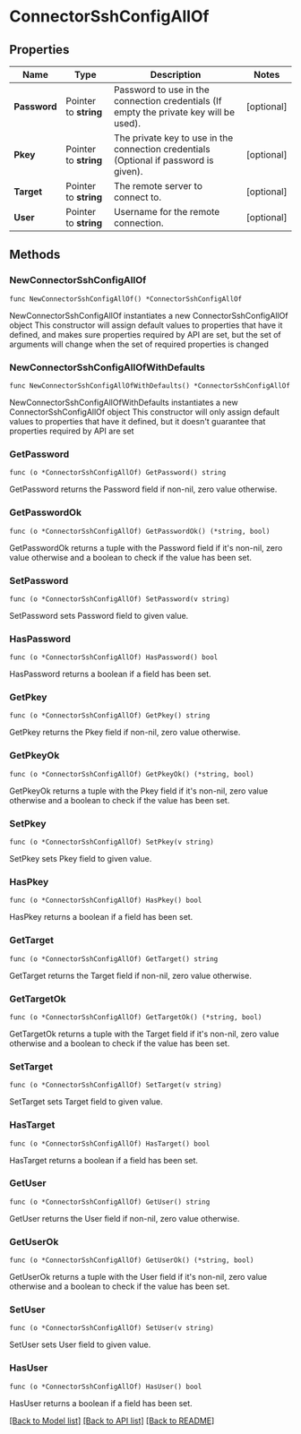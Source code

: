# ConnectorSshConfigAllOf

## Properties

Name | Type | Description | Notes
------------ | ------------- | ------------- | -------------
**Password** | Pointer to **string** | Password to use in the connection credentials (If empty the private key will be used). | [optional] 
**Pkey** | Pointer to **string** | The private key to use in the connection credentials (Optional if password is given). | [optional] 
**Target** | Pointer to **string** | The remote server to connect to. | [optional] 
**User** | Pointer to **string** | Username for the remote connection. | [optional] 

## Methods

### NewConnectorSshConfigAllOf

`func NewConnectorSshConfigAllOf() *ConnectorSshConfigAllOf`

NewConnectorSshConfigAllOf instantiates a new ConnectorSshConfigAllOf object
This constructor will assign default values to properties that have it defined,
and makes sure properties required by API are set, but the set of arguments
will change when the set of required properties is changed

### NewConnectorSshConfigAllOfWithDefaults

`func NewConnectorSshConfigAllOfWithDefaults() *ConnectorSshConfigAllOf`

NewConnectorSshConfigAllOfWithDefaults instantiates a new ConnectorSshConfigAllOf object
This constructor will only assign default values to properties that have it defined,
but it doesn't guarantee that properties required by API are set

### GetPassword

`func (o *ConnectorSshConfigAllOf) GetPassword() string`

GetPassword returns the Password field if non-nil, zero value otherwise.

### GetPasswordOk

`func (o *ConnectorSshConfigAllOf) GetPasswordOk() (*string, bool)`

GetPasswordOk returns a tuple with the Password field if it's non-nil, zero value otherwise
and a boolean to check if the value has been set.

### SetPassword

`func (o *ConnectorSshConfigAllOf) SetPassword(v string)`

SetPassword sets Password field to given value.

### HasPassword

`func (o *ConnectorSshConfigAllOf) HasPassword() bool`

HasPassword returns a boolean if a field has been set.

### GetPkey

`func (o *ConnectorSshConfigAllOf) GetPkey() string`

GetPkey returns the Pkey field if non-nil, zero value otherwise.

### GetPkeyOk

`func (o *ConnectorSshConfigAllOf) GetPkeyOk() (*string, bool)`

GetPkeyOk returns a tuple with the Pkey field if it's non-nil, zero value otherwise
and a boolean to check if the value has been set.

### SetPkey

`func (o *ConnectorSshConfigAllOf) SetPkey(v string)`

SetPkey sets Pkey field to given value.

### HasPkey

`func (o *ConnectorSshConfigAllOf) HasPkey() bool`

HasPkey returns a boolean if a field has been set.

### GetTarget

`func (o *ConnectorSshConfigAllOf) GetTarget() string`

GetTarget returns the Target field if non-nil, zero value otherwise.

### GetTargetOk

`func (o *ConnectorSshConfigAllOf) GetTargetOk() (*string, bool)`

GetTargetOk returns a tuple with the Target field if it's non-nil, zero value otherwise
and a boolean to check if the value has been set.

### SetTarget

`func (o *ConnectorSshConfigAllOf) SetTarget(v string)`

SetTarget sets Target field to given value.

### HasTarget

`func (o *ConnectorSshConfigAllOf) HasTarget() bool`

HasTarget returns a boolean if a field has been set.

### GetUser

`func (o *ConnectorSshConfigAllOf) GetUser() string`

GetUser returns the User field if non-nil, zero value otherwise.

### GetUserOk

`func (o *ConnectorSshConfigAllOf) GetUserOk() (*string, bool)`

GetUserOk returns a tuple with the User field if it's non-nil, zero value otherwise
and a boolean to check if the value has been set.

### SetUser

`func (o *ConnectorSshConfigAllOf) SetUser(v string)`

SetUser sets User field to given value.

### HasUser

`func (o *ConnectorSshConfigAllOf) HasUser() bool`

HasUser returns a boolean if a field has been set.


[[Back to Model list]](../README.md#documentation-for-models) [[Back to API list]](../README.md#documentation-for-api-endpoints) [[Back to README]](../README.md)


